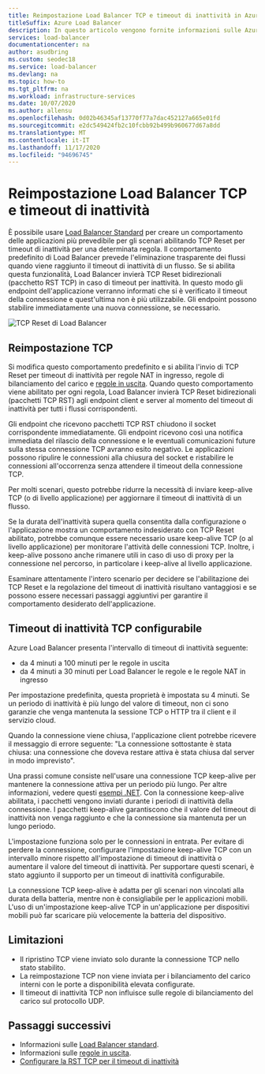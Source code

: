 ```yaml
---
title: Reimpostazione Load Balancer TCP e timeout di inattività in Azure
titleSuffix: Azure Load Balancer
description: In questo articolo vengono fornite informazioni sulle Azure Load Balancer con i pacchetti RST TCP bidirezionali in timeout di inattività.
services: load-balancer
documentationcenter: na
author: asudbring
ms.custom: seodec18
ms.service: load-balancer
ms.devlang: na
ms.topic: how-to
ms.tgt_pltfrm: na
ms.workload: infrastructure-services
ms.date: 10/07/2020
ms.author: allensu
ms.openlocfilehash: 0d02b46345af13770f77a7dac452127a665e01fd
ms.sourcegitcommit: e2dc549424fb2c10fcbb92b499b960677d67a8dd
ms.translationtype: MT
ms.contentlocale: it-IT
ms.lasthandoff: 11/17/2020
ms.locfileid: "94696745"
---
```

# <a name="load-balancer-tcp-reset-and-idle-timeout"></a>Reimpostazione Load Balancer TCP e timeout di inattività

È possibile usare [Load Balancer Standard](./load-balancer-overview.md) per creare un comportamento delle applicazioni più prevedibile per gli scenari abilitando TCP Reset per timeout di inattività per una determinata regola. Il comportamento predefinito di Load Balancer prevede l'eliminazione trasparente dei flussi quando viene raggiunto il timeout di inattività di un flusso.  Se si abilita questa funzionalità, Load Balancer invierà TCP Reset bidirezionali (pacchetto RST TCP) in caso di timeout per inattività.  In questo modo gli endpoint dell'applicazione verranno informati che si è verificato il timeout della connessione e quest'ultima non è più utilizzabile.  Gli endpoint possono stabilire immediatamente una nuova connessione, se necessario.

![TCP Reset di Load Balancer](media/load-balancer-tcp-reset/load-balancer-tcp-reset.png)
 
## <a name="tcp-reset"></a>Reimpostazione TCP

Si modifica questo comportamento predefinito e si abilita l'invio di TCP Reset per timeout di inattività per regole NAT in ingresso, regole di bilanciamento del carico e [regole in uscita](./load-balancer-outbound-connections.md#outboundrules).  Quando questo comportamento viene abilitato per ogni regola, Load Balancer invierà TCP Reset bidirezionali (pacchetti TCP RST) agli endpoint client e server al momento del timeout di inattività per tutti i flussi corrispondenti.

Gli endpoint che ricevono pacchetti TCP RST chiudono il socket corrispondente immediatamente. Gli endpoint ricevono così una notifica immediata del rilascio della connessione e le eventuali comunicazioni future sulla stessa connessione TCP avranno esito negativo.  Le applicazioni possono ripulire le connessioni alla chiusura del socket e ristabilire le connessioni all'occorrenza senza attendere il timeout della connessione TCP.

Per molti scenari, questo potrebbe ridurre la necessità di inviare keep-alive TCP (o di livello applicazione) per aggiornare il timeout di inattività di un flusso. 

Se la durata dell'inattività supera quella consentita dalla configurazione o l'applicazione mostra un comportamento indesiderato con TCP Reset abilitato, potrebbe comunque essere necessario usare keep-alive TCP (o al livello applicazione) per monitorare l'attività delle connessioni TCP.  Inoltre, i keep-alive possono anche rimanere utili in caso di uso di proxy per la connessione nel percorso, in particolare i keep-alive al livello applicazione.  

Esaminare attentamente l'intero scenario per decidere se l'abilitazione dei TCP Reset e la regolazione del timeout di inattività risultano vantaggiosi e se possono essere necessari passaggi aggiuntivi per garantire il comportamento desiderato dell'applicazione.

## <a name="configurable-tcp-idle-timeout"></a>Timeout di inattività TCP configurabile

Azure Load Balancer presenta l'intervallo di timeout di inattività seguente:
-  da 4 minuti a 100 minuti per le regole in uscita
-  da 4 minuti a 30 minuti per Load Balancer le regole e le regole NAT in ingresso

Per impostazione predefinita, questa proprietà è impostata su 4 minuti. Se un periodo di inattività è più lungo del valore di timeout, non ci sono garanzie che venga mantenuta la sessione TCP o HTTP tra il client e il servizio cloud.

Quando la connessione viene chiusa, l'applicazione client potrebbe ricevere il messaggio di errore seguente: "La connessione sottostante è stata chiusa: una connessione che doveva restare attiva è stata chiusa dal server in modo imprevisto".

Una prassi comune consiste nell'usare una connessione TCP keep-alive per mantenere la connessione attiva per un periodo più lungo. Per altre informazioni, vedere questi [esempi .NET](/dotnet/api/system.net.servicepoint.settcpkeepalive). Con la connessione keep-alive abilitata, i pacchetti vengono inviati durante i periodi di inattività della connessione. I pacchetti keep-alive garantiscono che il valore del timeout di inattività non venga raggiunto e che la connessione sia mantenuta per un lungo periodo.

L'impostazione funziona solo per le connessioni in entrata. Per evitare di perdere la connessione, configurare l'impostazione keep-alive TCP con un intervallo minore rispetto all'impostazione di timeout di inattività o aumentare il valore del timeout di inattività. Per supportare questi scenari, è stato aggiunto il supporto per un timeout di inattività configurabile.

La connessione TCP keep-alive è adatta per gli scenari non vincolati alla durata della batteria, mentre non è consigliabile per le applicazioni mobili. L'uso di un'impostazione keep-alive TCP in un'applicazione per dispositivi mobili può far scaricare più velocemente la batteria del dispositivo.


## <a name="limitations"></a>Limitazioni

- Il ripristino TCP viene inviato solo durante la connessione TCP nello stato stabilito.
- La reimpostazione TCP non viene inviata per i bilanciamento del carico interni con le porte a disponibilità elevata configurate.
- Il timeout di inattività TCP non influisce sulle regole di bilanciamento del carico sul protocollo UDP.

## <a name="next-steps"></a>Passaggi successivi

- Informazioni sulle [Load Balancer standard](./load-balancer-overview.md).
- Informazioni sulle [regole in uscita](./load-balancer-outbound-connections.md#outboundrules).
- [Configurare la RST TCP per il timeout di inattività](load-balancer-tcp-idle-timeout.md)